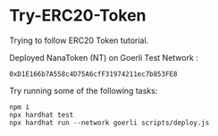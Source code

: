 # Try-ERC20-Token

Trying to follow ERC20 Token tutorial.

Deployed NanaToken (NT) on Goerli Test Network : 

```shell
0xD1E166b7A558c4D75A6cfF31974211ec7b853FE8
```

Try running some of the following tasks:

```shell
npm i
npx hardhat test
npx hardhat run --network goerli scripts/deploy.js
```
